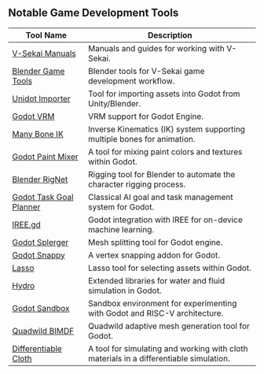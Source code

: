 ## Notable Game Development Tools

| Tool Name                                 | Description                                                                                       |
|-------------------------------------------|---------------------------------------------------------------------------------------------------|
| [V-Sekai Manuals](https://github.com/V-Sekai/manuals)                       | Manuals and guides for working with V-Sekai.                                    |
| [Blender Game Tools](https://github.com/V-Sekai/V-Sekai.blender-game-tools)  | Blender tools for V-Sekai game development workflow.                                               |
| [Unidot Importer](https://github.com/V-Sekai/unidot_importer)                | Tool for importing assets into Godot from Unity/Blender.                                           |
| [Godot VRM](https://github.com/V-Sekai/godot-vrm)                           | VRM support for Godot Engine.                                              |
| [Many Bone IK](https://github.com/V-Sekai/many_bone_ik)                     | Inverse Kinematics (IK) system supporting multiple bones for animation.                            |
| [Godot Paint Mixer](https://github.com/V-Sekai/godot-paint-mixer)           | A tool for mixing paint colors and textures within Godot.                                          |
| [Blender RigNet](https://github.com/V-Sekai/blender-rignet)                 | Rigging tool for Blender to automate the character rigging process.                                |
| [Godot Task Goal Planner](https://github.com/V-Sekai/godot-task-goal-planner) | Classical AI goal and task management system for Godot.                                                      |
| [IREE.gd](https://github.com/RechieKho/IREE.gd)                             | Godot integration with IREE for on-device machine learning.                                        |
| [Godot Splerger](https://github.com/V-Sekai/godot-splerger)                 | Mesh splitting tool for Godot engine.                                                    |
| [Godot Snappy](https://github.com/jgillich/godot-snappy)                    | A vertex snapping addon for Godot.                                                |
| [Lasso](https://github.com/V-Sekai/lasso)                                   | Lasso tool for selecting assets within Godot.                                         |
| [Hydro](https://github.com/godot-extended-libraries/hydro)                  | Extended libraries for water and fluid simulation in Godot.                                        |
| [Godot Sandbox](https://github.com/libriscv/godot-sandbox)                  | Sandbox environment for experimenting with Godot and RISC-V architecture.                          |
| [Quadwild BIMDF](https://github.com/V-Sekai/TOOL_quad_mesh_generator)                | Quadwild adaptive mesh generation tool for Godot.                                                  |
| [Differentiable Cloth](https://github.com/fire/differentiable_cloth)        | A tool for simulating and working with cloth materials in a differentiable simulation.                 |
